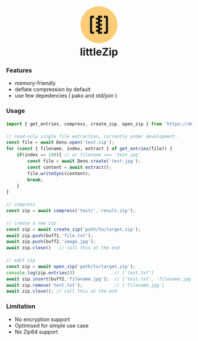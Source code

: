 <h1 align="center">
  <br>
  <img src="icon.png" alt="littlezip">  
  <br>
  <b>littleZip</b>
</h1>

### Features
- memory-friendly
- deflate compression by default
- use few depedencies ( pako and std/join )

### Usage
```ts
import { get_entries, compress, create_zip, open_zip } from 'https://deno.land/x/littlezip@0.4.0/mod.ts'

// read-only single file extraction, currently under development.
const file = await Deno.open('test.zip');
for (const { filename, index, extract } of get_entries(file)) {
    if(index == 100){ // or filename === 'test.jpg'
        const file = await Deno.create('test.jpg');
        const content = await extract();
        file.writeSync(content);
        break;
    }
}

// compress
const zip = await compress('test/','result.zip');

// create a new zip
const zip = await create_zip('path/to/target.zip');
await zip.push(buff1,'file.txt');
await zip.push(buff2,'image.jpg');
await zip.close()   // call this at the end

// edit zip
const zip = await open_zip('path/to/target.zip');
console.log(zip.entries())               // ['test.txt']
await zip.insert(buff2,'filename.jpg');  // ['test.txt', 'filename.jpg'] // push or replace file content
await zip.remove('test.txt');            // ['filename.jpg']
await zip.close(); // call this at the end
```


### Limitation
- No encryption support
- Optimised for simple use case
- No Zip64 support